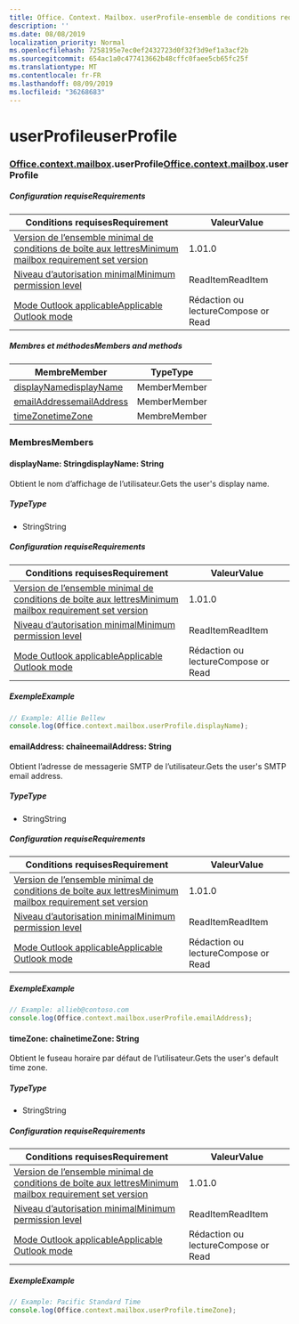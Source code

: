 ```yaml
---
title: Office. Context. Mailbox. userProfile-ensemble de conditions requises 1,2
description: ''
ms.date: 08/08/2019
localization_priority: Normal
ms.openlocfilehash: 7258195e7ec0ef2432723d0f32f3d9ef1a3acf2b
ms.sourcegitcommit: 654ac1a0c477413662b48cffc0faee5cb65fc25f
ms.translationtype: MT
ms.contentlocale: fr-FR
ms.lasthandoff: 08/09/2019
ms.locfileid: "36268683"
---
```

# <a name="userprofile"></a><span data-ttu-id="834c6-102">userProfile</span><span class="sxs-lookup"><span data-stu-id="834c6-102">userProfile</span></span>

### <a name="officeofficemdcontextofficecontextmdmailboxofficecontextmailboxmduserprofile"></a><span data-ttu-id="834c6-103">[Office](Office.md)[.context](Office.context.md)[.mailbox](Office.context.mailbox.md).userProfile</span><span class="sxs-lookup"><span data-stu-id="834c6-103">[Office](Office.md)[.context](Office.context.md)[.mailbox](Office.context.mailbox.md).userProfile</span></span>

##### <a name="requirements"></a><span data-ttu-id="834c6-104">Configuration requise</span><span class="sxs-lookup"><span data-stu-id="834c6-104">Requirements</span></span>

|<span data-ttu-id="834c6-105">Conditions requises</span><span class="sxs-lookup"><span data-stu-id="834c6-105">Requirement</span></span>| <span data-ttu-id="834c6-106">Valeur</span><span class="sxs-lookup"><span data-stu-id="834c6-106">Value</span></span>|
|---|---|
|[<span data-ttu-id="834c6-107">Version de l’ensemble minimal de conditions de boîte aux lettres</span><span class="sxs-lookup"><span data-stu-id="834c6-107">Minimum mailbox requirement set version</span></span>](/office/dev/add-ins/reference/requirement-sets/outlook-api-requirement-sets)| <span data-ttu-id="834c6-108">1.0</span><span class="sxs-lookup"><span data-stu-id="834c6-108">1.0</span></span>|
|[<span data-ttu-id="834c6-109">Niveau d’autorisation minimal</span><span class="sxs-lookup"><span data-stu-id="834c6-109">Minimum permission level</span></span>](/outlook/add-ins/understanding-outlook-add-in-permissions)| <span data-ttu-id="834c6-110">ReadItem</span><span class="sxs-lookup"><span data-stu-id="834c6-110">ReadItem</span></span>|
|[<span data-ttu-id="834c6-111">Mode Outlook applicable</span><span class="sxs-lookup"><span data-stu-id="834c6-111">Applicable Outlook mode</span></span>](/outlook/add-ins/#extension-points)| <span data-ttu-id="834c6-112">Rédaction ou lecture</span><span class="sxs-lookup"><span data-stu-id="834c6-112">Compose or Read</span></span>|

##### <a name="members-and-methods"></a><span data-ttu-id="834c6-113">Membres et méthodes</span><span class="sxs-lookup"><span data-stu-id="834c6-113">Members and methods</span></span>

| <span data-ttu-id="834c6-114">Membre</span><span class="sxs-lookup"><span data-stu-id="834c6-114">Member</span></span> | <span data-ttu-id="834c6-115">Type</span><span class="sxs-lookup"><span data-stu-id="834c6-115">Type</span></span> |
|--------|------|
| [<span data-ttu-id="834c6-116">displayName</span><span class="sxs-lookup"><span data-stu-id="834c6-116">displayName</span></span>](#displayname-string) | <span data-ttu-id="834c6-117">Member</span><span class="sxs-lookup"><span data-stu-id="834c6-117">Member</span></span> |
| [<span data-ttu-id="834c6-118">emailAddress</span><span class="sxs-lookup"><span data-stu-id="834c6-118">emailAddress</span></span>](#emailaddress-string) | <span data-ttu-id="834c6-119">Member</span><span class="sxs-lookup"><span data-stu-id="834c6-119">Member</span></span> |
| [<span data-ttu-id="834c6-120">timeZone</span><span class="sxs-lookup"><span data-stu-id="834c6-120">timeZone</span></span>](#timezone-string) | <span data-ttu-id="834c6-121">Membre</span><span class="sxs-lookup"><span data-stu-id="834c6-121">Member</span></span> |

### <a name="members"></a><span data-ttu-id="834c6-122">Membres</span><span class="sxs-lookup"><span data-stu-id="834c6-122">Members</span></span>

#### <a name="displayname-string"></a><span data-ttu-id="834c6-123">displayName: String</span><span class="sxs-lookup"><span data-stu-id="834c6-123">displayName: String</span></span>

<span data-ttu-id="834c6-124">Obtient le nom d’affichage de l’utilisateur.</span><span class="sxs-lookup"><span data-stu-id="834c6-124">Gets the user's display name.</span></span>

##### <a name="type"></a><span data-ttu-id="834c6-125">Type</span><span class="sxs-lookup"><span data-stu-id="834c6-125">Type</span></span>

*   <span data-ttu-id="834c6-126">String</span><span class="sxs-lookup"><span data-stu-id="834c6-126">String</span></span>

##### <a name="requirements"></a><span data-ttu-id="834c6-127">Configuration requise</span><span class="sxs-lookup"><span data-stu-id="834c6-127">Requirements</span></span>

|<span data-ttu-id="834c6-128">Conditions requises</span><span class="sxs-lookup"><span data-stu-id="834c6-128">Requirement</span></span>| <span data-ttu-id="834c6-129">Valeur</span><span class="sxs-lookup"><span data-stu-id="834c6-129">Value</span></span>|
|---|---|
|[<span data-ttu-id="834c6-130">Version de l’ensemble minimal de conditions de boîte aux lettres</span><span class="sxs-lookup"><span data-stu-id="834c6-130">Minimum mailbox requirement set version</span></span>](/office/dev/add-ins/reference/requirement-sets/outlook-api-requirement-sets)| <span data-ttu-id="834c6-131">1.0</span><span class="sxs-lookup"><span data-stu-id="834c6-131">1.0</span></span>|
|[<span data-ttu-id="834c6-132">Niveau d’autorisation minimal</span><span class="sxs-lookup"><span data-stu-id="834c6-132">Minimum permission level</span></span>](/outlook/add-ins/understanding-outlook-add-in-permissions)| <span data-ttu-id="834c6-133">ReadItem</span><span class="sxs-lookup"><span data-stu-id="834c6-133">ReadItem</span></span>|
|[<span data-ttu-id="834c6-134">Mode Outlook applicable</span><span class="sxs-lookup"><span data-stu-id="834c6-134">Applicable Outlook mode</span></span>](/outlook/add-ins/#extension-points)| <span data-ttu-id="834c6-135">Rédaction ou lecture</span><span class="sxs-lookup"><span data-stu-id="834c6-135">Compose or Read</span></span>|

##### <a name="example"></a><span data-ttu-id="834c6-136">Exemple</span><span class="sxs-lookup"><span data-stu-id="834c6-136">Example</span></span>

```javascript
// Example: Allie Bellew
console.log(Office.context.mailbox.userProfile.displayName);
```

#### <a name="emailaddress-string"></a><span data-ttu-id="834c6-137">emailAddress: chaîne</span><span class="sxs-lookup"><span data-stu-id="834c6-137">emailAddress: String</span></span>

<span data-ttu-id="834c6-138">Obtient l’adresse de messagerie SMTP de l’utilisateur.</span><span class="sxs-lookup"><span data-stu-id="834c6-138">Gets the user's SMTP email address.</span></span>

##### <a name="type"></a><span data-ttu-id="834c6-139">Type</span><span class="sxs-lookup"><span data-stu-id="834c6-139">Type</span></span>

*   <span data-ttu-id="834c6-140">String</span><span class="sxs-lookup"><span data-stu-id="834c6-140">String</span></span>

##### <a name="requirements"></a><span data-ttu-id="834c6-141">Configuration requise</span><span class="sxs-lookup"><span data-stu-id="834c6-141">Requirements</span></span>

|<span data-ttu-id="834c6-142">Conditions requises</span><span class="sxs-lookup"><span data-stu-id="834c6-142">Requirement</span></span>| <span data-ttu-id="834c6-143">Valeur</span><span class="sxs-lookup"><span data-stu-id="834c6-143">Value</span></span>|
|---|---|
|[<span data-ttu-id="834c6-144">Version de l’ensemble minimal de conditions de boîte aux lettres</span><span class="sxs-lookup"><span data-stu-id="834c6-144">Minimum mailbox requirement set version</span></span>](/office/dev/add-ins/reference/requirement-sets/outlook-api-requirement-sets)| <span data-ttu-id="834c6-145">1.0</span><span class="sxs-lookup"><span data-stu-id="834c6-145">1.0</span></span>|
|[<span data-ttu-id="834c6-146">Niveau d’autorisation minimal</span><span class="sxs-lookup"><span data-stu-id="834c6-146">Minimum permission level</span></span>](/outlook/add-ins/understanding-outlook-add-in-permissions)| <span data-ttu-id="834c6-147">ReadItem</span><span class="sxs-lookup"><span data-stu-id="834c6-147">ReadItem</span></span>|
|[<span data-ttu-id="834c6-148">Mode Outlook applicable</span><span class="sxs-lookup"><span data-stu-id="834c6-148">Applicable Outlook mode</span></span>](/outlook/add-ins/#extension-points)| <span data-ttu-id="834c6-149">Rédaction ou lecture</span><span class="sxs-lookup"><span data-stu-id="834c6-149">Compose or Read</span></span>|

##### <a name="example"></a><span data-ttu-id="834c6-150">Exemple</span><span class="sxs-lookup"><span data-stu-id="834c6-150">Example</span></span>

```javascript
// Example: allieb@contoso.com
console.log(Office.context.mailbox.userProfile.emailAddress);
```

#### <a name="timezone-string"></a><span data-ttu-id="834c6-151">timeZone: chaîne</span><span class="sxs-lookup"><span data-stu-id="834c6-151">timeZone: String</span></span>

<span data-ttu-id="834c6-152">Obtient le fuseau horaire par défaut de l’utilisateur.</span><span class="sxs-lookup"><span data-stu-id="834c6-152">Gets the user's default time zone.</span></span>

##### <a name="type"></a><span data-ttu-id="834c6-153">Type</span><span class="sxs-lookup"><span data-stu-id="834c6-153">Type</span></span>

*   <span data-ttu-id="834c6-154">String</span><span class="sxs-lookup"><span data-stu-id="834c6-154">String</span></span>

##### <a name="requirements"></a><span data-ttu-id="834c6-155">Configuration requise</span><span class="sxs-lookup"><span data-stu-id="834c6-155">Requirements</span></span>

|<span data-ttu-id="834c6-156">Conditions requises</span><span class="sxs-lookup"><span data-stu-id="834c6-156">Requirement</span></span>| <span data-ttu-id="834c6-157">Valeur</span><span class="sxs-lookup"><span data-stu-id="834c6-157">Value</span></span>|
|---|---|
|[<span data-ttu-id="834c6-158">Version de l’ensemble minimal de conditions de boîte aux lettres</span><span class="sxs-lookup"><span data-stu-id="834c6-158">Minimum mailbox requirement set version</span></span>](/office/dev/add-ins/reference/requirement-sets/outlook-api-requirement-sets)| <span data-ttu-id="834c6-159">1.0</span><span class="sxs-lookup"><span data-stu-id="834c6-159">1.0</span></span>|
|[<span data-ttu-id="834c6-160">Niveau d’autorisation minimal</span><span class="sxs-lookup"><span data-stu-id="834c6-160">Minimum permission level</span></span>](/outlook/add-ins/understanding-outlook-add-in-permissions)| <span data-ttu-id="834c6-161">ReadItem</span><span class="sxs-lookup"><span data-stu-id="834c6-161">ReadItem</span></span>|
|[<span data-ttu-id="834c6-162">Mode Outlook applicable</span><span class="sxs-lookup"><span data-stu-id="834c6-162">Applicable Outlook mode</span></span>](/outlook/add-ins/#extension-points)| <span data-ttu-id="834c6-163">Rédaction ou lecture</span><span class="sxs-lookup"><span data-stu-id="834c6-163">Compose or Read</span></span>|

##### <a name="example"></a><span data-ttu-id="834c6-164">Exemple</span><span class="sxs-lookup"><span data-stu-id="834c6-164">Example</span></span>

```javascript
// Example: Pacific Standard Time
console.log(Office.context.mailbox.userProfile.timeZone);
```
